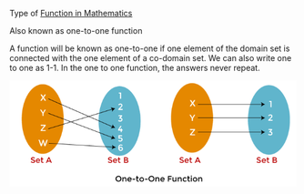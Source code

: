 Type of [Function in Mathematics](Function%20in%20Mathematics.md)

Also known as one-to-one function

A function will be known as one-to-one if one element of the domain set is connected with the one element of a co-domain set. We can also write one to one as 1-1. In the one to one function, the answers never repeat.

![injective functions](../attachments/injective%20functions.png)
